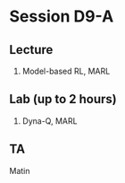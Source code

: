 # Session D9-A

## Lecture
1. Model-based RL, MARL

## Lab (up to 2 hours)
1. Dyna-Q, MARL

## TA
Matin
